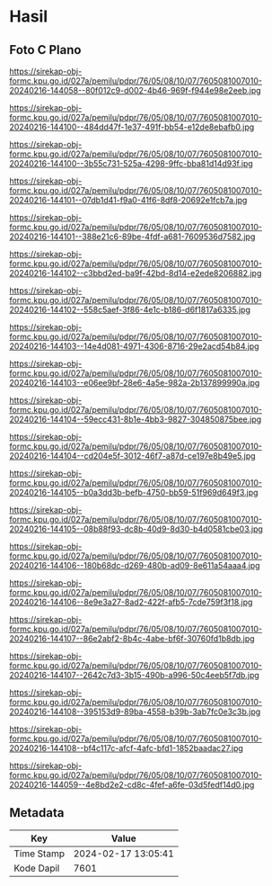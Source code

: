 # Hasil

## Foto C Plano

https://sirekap-obj-formc.kpu.go.id/027a/pemilu/pdpr/76/05/08/10/07/7605081007010-20240216-144058--80f012c9-d002-4b46-969f-f944e98e2eeb.jpg

https://sirekap-obj-formc.kpu.go.id/027a/pemilu/pdpr/76/05/08/10/07/7605081007010-20240216-144100--484dd47f-1e37-491f-bb54-e12de8ebafb0.jpg

https://sirekap-obj-formc.kpu.go.id/027a/pemilu/pdpr/76/05/08/10/07/7605081007010-20240216-144100--3b55c731-525a-4298-9ffc-bba81d14d93f.jpg

https://sirekap-obj-formc.kpu.go.id/027a/pemilu/pdpr/76/05/08/10/07/7605081007010-20240216-144101--07db1d41-f9a0-41f6-8df8-20692e1fcb7a.jpg

https://sirekap-obj-formc.kpu.go.id/027a/pemilu/pdpr/76/05/08/10/07/7605081007010-20240216-144101--388e21c6-89be-4fdf-a681-7609536d7582.jpg

https://sirekap-obj-formc.kpu.go.id/027a/pemilu/pdpr/76/05/08/10/07/7605081007010-20240216-144102--c3bbd2ed-ba9f-42bd-8d14-e2ede8206882.jpg

https://sirekap-obj-formc.kpu.go.id/027a/pemilu/pdpr/76/05/08/10/07/7605081007010-20240216-144102--558c5aef-3f86-4e1c-b186-d6f1817a6335.jpg

https://sirekap-obj-formc.kpu.go.id/027a/pemilu/pdpr/76/05/08/10/07/7605081007010-20240216-144103--14e4d081-4971-4306-8716-29e2acd54b84.jpg

https://sirekap-obj-formc.kpu.go.id/027a/pemilu/pdpr/76/05/08/10/07/7605081007010-20240216-144103--e06ee9bf-28e6-4a5e-982a-2b137899990a.jpg

https://sirekap-obj-formc.kpu.go.id/027a/pemilu/pdpr/76/05/08/10/07/7605081007010-20240216-144104--59ecc431-8b1e-4bb3-9827-304850875bee.jpg

https://sirekap-obj-formc.kpu.go.id/027a/pemilu/pdpr/76/05/08/10/07/7605081007010-20240216-144104--cd204e5f-3012-46f7-a87d-ce197e8b49e5.jpg

https://sirekap-obj-formc.kpu.go.id/027a/pemilu/pdpr/76/05/08/10/07/7605081007010-20240216-144105--b0a3dd3b-befb-4750-bb59-51f969d649f3.jpg

https://sirekap-obj-formc.kpu.go.id/027a/pemilu/pdpr/76/05/08/10/07/7605081007010-20240216-144105--08b88f93-dc8b-40d9-8d30-b4d0581cbe03.jpg

https://sirekap-obj-formc.kpu.go.id/027a/pemilu/pdpr/76/05/08/10/07/7605081007010-20240216-144106--180b68dc-d269-480b-ad09-8e611a54aaa4.jpg

https://sirekap-obj-formc.kpu.go.id/027a/pemilu/pdpr/76/05/08/10/07/7605081007010-20240216-144106--8e9e3a27-8ad2-422f-afb5-7cde759f3f18.jpg

https://sirekap-obj-formc.kpu.go.id/027a/pemilu/pdpr/76/05/08/10/07/7605081007010-20240216-144107--86e2abf2-8b4c-4abe-bf6f-30760fd1b8db.jpg

https://sirekap-obj-formc.kpu.go.id/027a/pemilu/pdpr/76/05/08/10/07/7605081007010-20240216-144107--2642c7d3-3b15-490b-a996-50c4eeb5f7db.jpg

https://sirekap-obj-formc.kpu.go.id/027a/pemilu/pdpr/76/05/08/10/07/7605081007010-20240216-144108--395153d9-89ba-4558-b39b-3ab7fc0e3c3b.jpg

https://sirekap-obj-formc.kpu.go.id/027a/pemilu/pdpr/76/05/08/10/07/7605081007010-20240216-144108--bf4c117c-afcf-4afc-bfd1-1852baadac27.jpg

https://sirekap-obj-formc.kpu.go.id/027a/pemilu/pdpr/76/05/08/10/07/7605081007010-20240216-144059--4e8bd2e2-cd8c-4fef-a6fe-03d5fedf14d0.jpg


## Metadata

| Key        | Value               |
| ---------- | ------------------- |
| Time Stamp | 2024-02-17 13:05:41 |
| Kode Dapil | 7601                |




